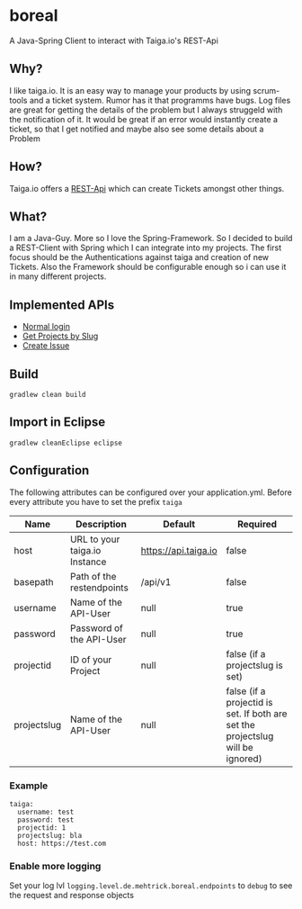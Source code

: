 # boreal

A Java-Spring Client to interact with Taiga.io's REST-Api

## Why?
I like taiga.io. It is an easy way to manage your products by using scrum-tools and a ticket system.
Rumor has it that programms have bugs. Log files are great for getting the details of the problem but I always struggeld with the notification of it. It would be great if an error would instantly create a ticket, so that I get notified and maybe also see some details about a Problem

## How?
Taiga.io offers a [REST-Api](https://taigaio.github.io/taiga-doc/dist/api.html) which can create Tickets amongst other things.

## What?
I am a Java-Guy. More so I love the Spring-Framework. So I decided to build a REST-Client with Spring which I can integrate into my projects. The first focus should be the Authentications against taiga and creation of new Tickets. Also the Framework should be configurable enough so i can use it in many different projects.

## Implemented APIs
- [Normal login](https://taigaio.github.io/taiga-doc/dist/api.html#auth-normal-login)
- [Get Projects by Slug](https://taigaio.github.io/taiga-doc/dist/api.html#projects-get-by-slug)
- [Create Issue](https://taigaio.github.io/taiga-doc/dist/api.html#issues-create)

## Build

```
gradlew clean build
```

## Import in Eclipse

```
gradlew cleanEclipse eclipse
```
## Configuration
The following attributes can be configured over your application.yml. Before every attribute you have to set the prefix `taiga`

|Name|Description|Default|Required|
|----|-----------|-------|--------|
|host | URL to your taiga.io Instance | https://api.taiga.io | false |
|basepath| Path of the restendpoints | /api/v1 | false |
|username| Name of the API-User|null| true |
|password| Password of the API-User|null| true |
|projectid| ID of your Project|null| false (if a projectslug is set) |
|projectslug| Name of the API-User|null| false (if a projectid is set. If both are set the projectslug will be ignored) |

###  Example 

```
taiga:
  username: test
  password: test
  projectid: 1
  projectslug: bla
  host: https://test.com
```

### Enable more logging

Set your log lvl `logging.level.de.mehtrick.boreal.endpoints` to `debug` to see the request and response objects